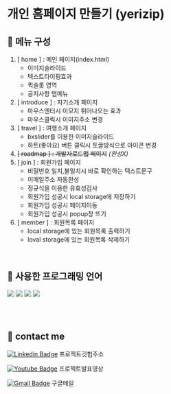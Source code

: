 #  개인 홈페이지 만들기 (yerizip)

## 🍊 메뉴 구성
1. [ home ] : 메인 페이지(index.html)
    * 이미지슬라이드
    * 텍스트타이핑효과 
    * 퀵슬롯 영역 
    * 공지사항 탭메뉴 
2. [ introduce ] : 자기소개 페이지
    * 마우스엔터시 이모지 튀어나오는 효과
    * 마우스클릭시 이미지주소 변경
3. [ travel ] : 여행소개 페이지 
    * bxslider를 이용한 이미지슬라이드
    * 하트(좋아요) 버튼 클릭시 토글방식으로 아이콘 변경
4. ~~[ roadmap ] : 개발자로드맵 페이지~~ *(완성X)*
5. [ join ] : 회원가입 페이지
    * 비밀번호 일치,불일치시 바로 확인하는 텍스트문구
    * 이메일주소 자동완성
    * 정규식을 이용한 유효성검사 
    * 회원가입 성공시 local storage에 저장하기
    * 회원가입 성공시 페이지이동
    * 회원가입 성공시 popup창 뜨기 
6. [ member ] : 회원목록 페이지 
    * local storage에 있는 회원목록 출력하기
    * loval storage에 있는 회원목록 삭제하기 

<br>


## 🍊 사용한 프로그래밍 언어
<!-- html -->
<img src ="https://img.shields.io/badge/HTML5-E34F26.svg?&style=for-the-badge&logo=HTML5&logoColor=white" referrerpolicy="no-referrer"/>
 
<!--css3  -->
<img src ="https://img.shields.io/badge/CSS3-1572B6.svg?&style=for-the-badge&logo=CSS3&logoColor=white"/>

<!-- js -->
<img src ="https://img.shields.io/badge/JavaScript-F7DF1E.svg?&style=for-the-badge&logo=JavaScript&logoColor=white"/>

<!-- jQuery -->
<img src ="https://img.shields.io/badge/jQuery-0769AD.svg?&style=for-the-badge&logo=jQuery&logoColor=white"/>


<br><br>



## 🍊 contact me 

<!-- 깃허브 뱃지 -->
[![Linkedin Badge](https://img.shields.io/badge/GitHub-181717?style=flat-square&logo=GitHub&logoColor=white&link=https://github.com/yeri3177/yeri3177.github.io)](https://github.com/yeri3177/yeri3177.github.io)
프로젝트깃헙주소

<!-- 유튜브 뱃지 -->
[![Youtube Badge](https://img.shields.io/badge/Youtube-ff0000?style=flat-square&logo=youtube&link=https://youtu.be/IwhNckpHgbY)](https://youtu.be/IwhNckpHgbY)
프로젝트발표영상

<!-- 지메일 뱃지 -->
[![Gmail Badge](https://img.shields.io/badge/Gmail-d14836?style=flat-square&logo=Gmail&logoColor=white&link=mailto:yeri3177@gmail.com)](mailto:yeri3177@gmail.com)
구글메일
